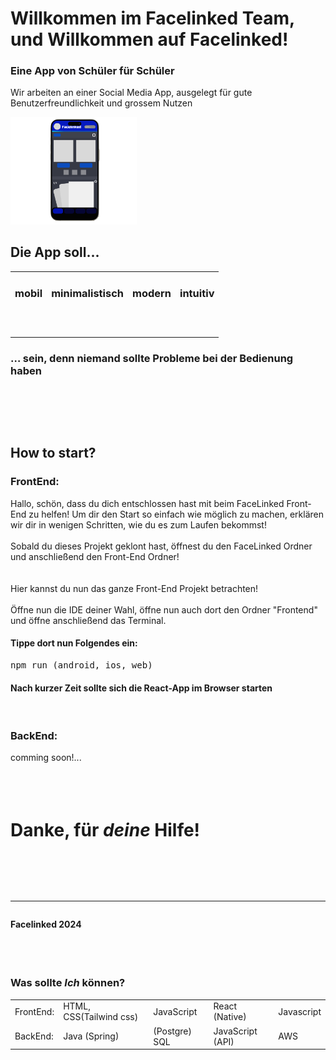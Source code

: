 <!DOCTYPE html>
<html lang="en">

<title>
    <meta charset="utf-8" />
    <link rel="icon" href="" />
    <meta name="viewport" content="width=device-width, initial-scale=1" />
    
    
</title>
<body>
<!-- *Kommentar*
	Dieses File ist nur gedacht, um Facelinked-Teammitglieder einzuführen!
	Sieh dir dieses File im Browser bei Github im Projekt an, um es ordentlich lesen zu können!
	VON: FACELINKED 2024
*Kommentar* -->
<div>
	<h1>
		Willkommen im Facelinked Team,<br/>
		und Willkommen auf Facelinked!
	</h1>
</div>
<div>
  <label>
		<h3>
            Eine App von Schüler für Schüler
		</h3>   
	</label>
</div>

<div>
<label>
<p>
Wir arbeiten an einer Social Media App, ausgelegt für gute Benutzerfreundlichkeit und grossem Nutzen
</p>
</label>
</div>

<div>
	<img src="/Docs/FacelinkedMobileGUI.png" alt="Hier sollte die Facelinked Mobile Version zu sehen sein!" width="40%" />
</div>

<!-- *Kommentar*

	Ab hier kommen kurze wichtige kräftige Schlagwörter 

*Kommentar* -->

<div>
	<label>
		<p>
			<h2>
				Die App soll...
			</h2>
		</p>
	</label>
	<table>
		<tr>
			<td>
				<div>
				<h3>	
				mobil<br/><br/><br/><div> </div>
				</h3>
				</div>
			</td>
			<td>
				<div><h3>
				minimalistisch<br/><br/><br/><div> </div>
				</h3>
				</div>
			</td>
			<td>
				<div>
				<h3>
				modern<br/><br/><br/><div> </div>
				</h3>
				</div>
			</td>
			<td>
				<div>
				<h3>
				intuitiv<br/><br/><br/><div> </div>
				</h3>
				</div>
			</td>
		</tr>
	</table>	
	
</div>
<div>
	<label>
		<p>
			<h3>
				… sein, denn niemand sollte Probleme bei der Bedienung haben <br/><br/><br/><br/><br/><div> </div>
			</h3>
		</p>
	</label>
</div>

<!-- *Kommentar*

	erste Einführung zum Starten der Wep-App für Devs (FACELINKED-TEAM)

*Kommentar* -->


<div>
	<label>
		<h2>
			How to start?
		</h2>
	</label>
</div>
<div>
	<label>
		<h3>
			FrontEnd:
   		</h3>
 	</label>
 </div>
 <div>
  	<label>
  		Hallo, schön, dass du dich entschlossen hast mit beim FaceLinked Front-End zu helfen! Um dir den Start so einfach wie möglich zu machen, erklären wir dir in wenigen Schritten, wie du es zum Laufen bekommst!<br/><br/>
		Sobald du dieses Projekt geklont hast, öffnest du den FaceLinked Ordner und anschließend den Front-End Ordner!<br/><br/><br/>
		Hier kannst du nun das ganze Front-End Projekt betrachten!<br/><br/>
		Öffne nun die IDE deiner Wahl, öffne nun auch dort den Ordner "Frontend" und öffne anschließend das Terminal.<br/>
		<h4>Tippe dort nun Folgendes ein:</h4>
		<pre>npm run (android, ios, web)</pre>
		<h4>Nach kurzer Zeit sollte sich die React-App im Browser starten</h4><br>
	</label>
</div>
<div>
 	<label>
 		<h3>
			BackEnd:
   		</h3>
 	</label>
 </div>
 <div>
	<label>
  		comming soon!...<br/><br/><br/><br/>
	</label>
</div>
<div>
	<label>
		<h1>
			Danke, für <i>deine</i> Hilfe!<br/><br/><br/><hr/><h4>Facelinked 2024</h4><br/><br/>
		</h1>
	</label>
</div>

<!-- *Kommentar*
	Anfoderungen. ~was sollte man können?
*Kommentar* -->
<div>
	<h3>Was sollte <i>Ich</i> können?</h3>
</div>
<div>
	<table>
		<tr>
			<td>
				<div>
					FrontEnd:
				</div>
			</td>
			<td>
				<div>
					HTML, CSS(Tailwind css)
				</div>
			</td>
			<td>
				<div>
					JavaScript
				</div>
			</td>
			<td>
				<div>
					React (Native)
				</div>
			</td>
			<td>
				<div>
					Javascript
				</div>
			</td>
		</tr>
		<tr>
			<td>
				<div>
					BackEnd:
				</div>
			</td>
			<td>
				<div>
					Java (Spring)
				</div>
			</td>
			<td>
				<div>
					(Postgre) SQL
				</div>
			</td>
			<td>
				<div>
					JavaScript (API)
				</div>
			</td>
            <td>
                <div>
                    AWS
                </div>
            </td>
		</tr>
	</table>
</div>

</body>
